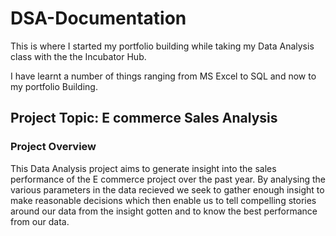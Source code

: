 # DSA-Documentation

This is where I started my portfolio building while taking my Data Analysis class with the the Incubator Hub.

I have learnt a number of things ranging from MS Excel to SQL and now to my portfolio Building.

## Project Topic: E commerce Sales Analysis

### Project Overview 

This Data Analysis project aims to generate insight into the sales performance of the E commerce project over the past year. By analysing the various parameters in the data recieved we seek to gather enough insight to make reasonable decisions which then enable us to tell compelling stories around our data from the insight gotten and to know the best performance from our data.
